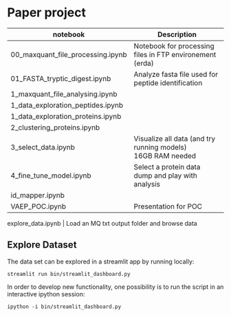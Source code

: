 # Paper project


notebook  | Description
---  |  --- 
00_maxquant_file_processing.ipynb | Notebook for processing files in FTP environement (erda)
01_FASTA_tryptic_digest.ipynb     | Analyze fasta file used for peptide identification
1_maxquant_file_analysing.ipynb   | 
1_data_exploration_peptides.ipynb | 
1_data_exploration_proteins.ipynb | 
2_clustering_proteins.ipynb       | 
3_select_data.ipynb               | Visualize all data (and try running models) <br> 16GB RAM needed
4_fine_tune_model.ipynb           | Select a protein data dump and play with analysis
id_mapper.ipynb                   | 
VAEP_POC.ipynb                    | Presentation for POC

explore_data.ipynb                | Load an MQ txt output folder and browse data

## Explore Dataset

The data set can be explored in a streamlit app by running locally:
```
streamlit run bin/streamlit_dashboard.py
```

In order to develop new functionality, one possibility is to run the
script in an interactive ipython session:
```
ipython -i bin/streamlit_dashboard.py
``` 
